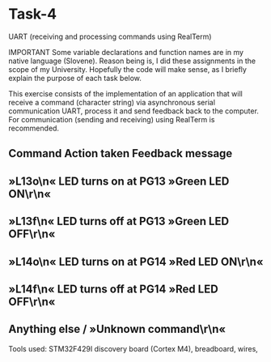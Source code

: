 # Task-4
UART (receiving and processing commands using RealTerm)

IMPORTANT Some variable declarations and function names are in my native language (Slovene). Reason being is, I did these assignments in the scope of my University. Hopefully the code will make sense, as I briefly explain the purpose of each task below.

This exercise consists of the implementation of an application that will receive a command (character string) via asynchronous serial communication UART, process it and send feedback back to the computer. For communication (sending and receiving) using RealTerm is recommended.

Command				Action taken			Feedback message 
-------------------------------------------------------------------------------
»L13o\n«                  LED turns on at PG13            »Green LED ON\r\n«
-------------------------------------------------------------------------------
»L13f\n«                  LED turns off at PG13           »Green LED OFF\r\n«
-------------------------------------------------------------------------------
»L14o\n«                  LED turns on at PG14            »Red LED ON\r\n«
-------------------------------------------------------------------------------
»L14f\n«                  LED turns off at PG14           »Red LED OFF\r\n«
-------------------------------------------------------------------------------
Anything else                       /                     »Unknown command\r\n«
-------------------------------------------------------------------------------

Tools used: STM32F429I discovery board (Cortex M4), breadboard, wires, 
